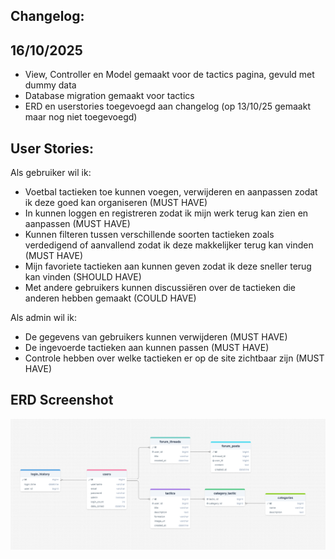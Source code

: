 ## Changelog:

## 16/10/2025

- View, Controller en Model gemaakt voor de tactics pagina, gevuld met dummy data
- Database migration gemaakt voor tactics
- ERD en userstories toegevoegd aan changelog (op 13/10/25 gemaakt maar nog niet toegevoegd)

## User Stories:

Als gebruiker wil ik:

- Voetbal tactieken toe kunnen voegen, verwijderen en aanpassen zodat ik deze goed kan organiseren (MUST HAVE)
- In kunnen loggen en registreren zodat ik mijn werk terug kan zien en aanpassen (MUST HAVE)
- Kunnen filteren tussen verschillende soorten tactieken zoals verdedigend of aanvallend zodat ik deze makkelijker terug
  kan vinden (MUST HAVE)
- Mijn favoriete tactieken aan kunnen geven zodat ik deze sneller terug kan vinden (SHOULD HAVE)
- Met andere gebruikers kunnen discussiëren over de tactieken die anderen hebben gemaakt (COULD HAVE)

Als admin wil ik:

- De gegevens van gebruikers kunnen verwijderen (MUST HAVE)
- De ingevoerde tactieken aan kunnen passen (MUST HAVE)
- Controle hebben over welke tactieken er op de site zichtbaar zijn (MUST HAVE)

## ERD Screenshot

![ERD_Screenshot](./images/ERD_Screenshot.png)
